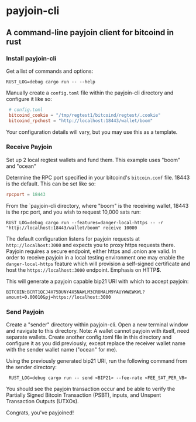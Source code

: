 # payjoin-cli

## A command-line payjoin client for bitcoind in rust

### Install payjoin-cli

Get a list of commands and options:

```console
RUST_LOG=debug cargo run -- --help
```

 Manually create a `config.toml` file within the payjoin-cli directory
 and configure it like so:

```toml
 # config.toml
 bitcoind_cookie = "/tmp/regtest1/bitcoind/regtest/.cookie" 
 bitcoind_rpchost = "http://localhost:18443/wallet/boom"
 ```

Your configuration details will vary, but you may use this as a template.

### Receive Payjoin

 Set up 2 local regtest wallets and fund them. This example uses "boom" and "ocean"

Determine the RPC port specified in your bitcoind's `bitcoin.conf`
file. 18443 is the default. This can be set like so:

```conf
rpcport = 18443
```

From the `payjoin-cli directory, where "boom" is the receiving wallet, 18443 is the rpc port, and you wish to request 10,000 sats run:

```console
RUST_LOG=debug cargo run --features=danger-local-https -- -r "http://localhost:18443/wallet/boom" receive 10000
```

The default configuration listens for payjoin requests at `http://localhost:3000` and expects you to proxy https requests there.
Payjoin requires a secure endpoint, either https and .onion are valid. In order to receive payjoin in a local testing environment one may enable the  `danger-local-https` feature which will provision a self-signed certificate and host the `https://localhost:3000` endpoint. Emphasis on HTTP**S**.

This will generate a payjoin capable bip21 URI with which to accept payjoin:

```console
BITCOIN:BCRT1QCJ4X75DUNY4X5NAWLM3CR8MALM9YAUYWWEWKWL?amount=0.00010&pj=https://localhost:3000
```

### Send Payjoin

Create a "sender" directory within payjoin-cli. Open a new terminal window and navigate to this directory.
Note: A wallet cannot payjoin with itself, need separate wallets.
Create another config.toml file in this directory and configure it as you did
previously, except replace the receiver wallet name with the sender
wallet name ("ocean" for me).

Using the previously generated bip21 URI, run the following command
from the sender directory:

```console
 RUST_LOG=debug cargo run -- send <BIP21> --fee-rate <FEE_SAT_PER_VB>
```

You should see the payjoin transaction occur and be able to verify the
Partially Signed Bitcoin Transaction (PSBT), inputs, and Unspent
Transaction Outputs (UTXOs).

Congrats, you've payjoined!
